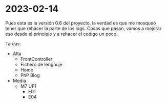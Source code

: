 # 2023-02-14
Pues esta es la versión 0.6 del proyecto, la verdad es que me mosqueó tener que rehacer la parte de los logs.
Cosas que pasan, vamos a mejorar eso desde el principio y a rehacer el codigo un poco.

Tareas:

- Alta
	- FrontController
	- Fichero de lengauje
	- Home
	- PhP Blog
- Media
	- M7 UF1
		- E01
		- E04